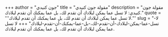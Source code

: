 +++
author = "جون كنيدي"
title = "مقولة جون كنيدي"
description = "مقولة جون كنيدي: لا تسل عما يمكن لبلادك أن تقدم لك، بل عما يمكنك أن تقدم لبلادك."
quote = '''لا تسل عما يمكن لبلادك أن تقدم لك، بل عما يمكنك أن تقدم لبلادك.'''
slug = "لا-تسل-عما-يمكن-لبلادك-أن-تقدم-لك،-بل-عما-يمكنك-أن-تقدم-لبلادك"
+++
لا تسل عما يمكن لبلادك أن تقدم لك، بل عما يمكنك أن تقدم لبلادك.
